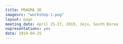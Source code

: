 ```yaml
---
title: PRAGMA 36
imagesrc: "workshop-1.png"
layout: page
meeting_date: April 25-27, 2019, Jeju, South Korea
nopresentations: yes
date: 2019-04-25
---
```

